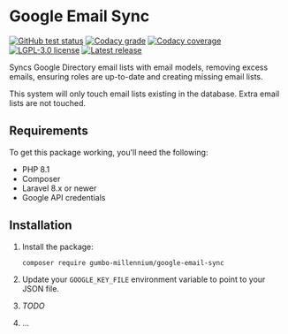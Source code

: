 # Google Email Sync

[![GitHub test status](https://img.shields.io/github/workflow/status/gumbo-millennium/google-email-sync/Run%20unit%20tests/main)](https://github.com/gumbo-millennium/google-email-sync/actions/workflows/run-unit-tests.yml?query=branch%3Amain)
[![Codacy grade](https://img.shields.io/codacy/grade/1bc661cd1477440f98ec68f94f4e8292/main)](https://app.codacy.com/gh/gumbo-millennium/google-email-sync/dashboard?branch=main)
[![Codacy coverage](https://img.shields.io/codacy/coverage/1bc661cd1477440f98ec68f94f4e8292/main)](https://app.codacy.com/gh/gumbo-millennium/google-email-sync/dashboard?branch=main)
[![LGPL-3.0 license](https://img.shields.io/github/license/gumbo-millennium/google-email-sync)](./LICENSE.md)
[![Latest release](https://img.shields.io/github/v/release/gumbo-millennium/google-email-sync)](https://github.com/gumbo-millennium/google-email-sync/releases)

Syncs Google Directory email lists with email models, removing excess emails, ensuring
roles are up-to-date and creating missing email lists.

This system will only touch email lists existing in the database. Extra email lists
are not touched.

## Requirements

To get this package working, you'll need the following:

-   PHP 8.1
-   Composer
-   Laravel 8.x or newer
-   Google API credentials

## Installation

1.  Install the package:
    ```shell
    composer require gumbo-millennium/google-email-sync
    ```

2.  Update your `GOOGLE_KEY_FILE` environment variable to point to your JSON file.

3.  *TODO*

4.  …
